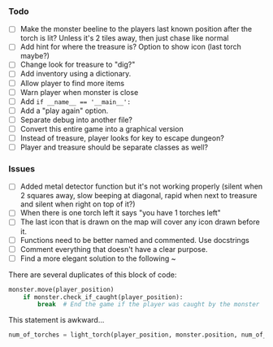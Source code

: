 ### Todo
- [ ] Make the monster beeline to the players last known position after the torch is lit? Unless it's 2 tiles away, then just chase like normal
- [ ] Add hint for where the treasure is? Option to show icon (last torch maybe?)
- [ ] Change look for treasure to "dig?"
- [ ] Add inventory using a dictionary.
- [ ] Allow player to find more items
- [ ] Warn player when monster is close
- [ ] Add `if __name__ == '__main__':`
- [ ] Add a "play again" option.
- [ ] Separate debug into another file?
- [ ] Convert this entire game into a graphical version
- [ ] Instead of treasure, player looks for key to escape dungeon?
- [ ] Player and treasure should be separate classes as well?

### Issues
- [ ] Added metal detector function but it's not working properly (silent when 2 squares away, slow beeping at diagonal, rapid when next to treasure and silent when right on top of it?)
- [ ] When there is one torch left it says "you have 1 torches left"
- [ ] The last icon that is drawn on the map will cover any icon drawn before it.
- [ ] Functions need to be better named and commented. Use docstrings
- [ ] Comment everything that doesn't have a clear purpose.
- [ ] Find a more elegant solution to the following ~

There are several duplicates of this block of code:
```Python
monster.move(player_position)
    if monster.check_if_caught(player_position):
        break  # End the game if the player was caught by the monster
```

This statement is awkward...
```Python
num_of_torches = light_torch(player_position, monster.position, num_of_torches)
```